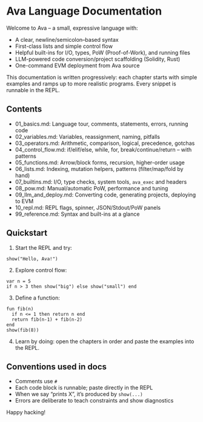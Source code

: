 # Ava Language Documentation

Welcome to Ava – a small, expressive language with:
- A clear, newline/semicolon–based syntax
- First-class lists and simple control flow
- Helpful built-ins for I/O, types, PoW (Proof-of-Work), and running files
- LLM-powered code conversion/project scaffolding (Solidity, Rust)
- One-command EVM deployment from Ava source

This documentation is written progressively: each chapter starts with simple examples and ramps up to more realistic programs. Every snippet is runnable in the REPL.

## Contents
- 01_basics.md: Language tour, comments, statements, errors, running code
- 02_variables.md: Variables, reassignment, naming, pitfalls
- 03_operators.md: Arithmetic, comparison, logical, precedence, gotchas
- 04_control_flow.md: if/elif/else, while, for, break/continue/return – with patterns
- 05_functions.md: Arrow/block forms, recursion, higher-order usage
- 06_lists.md: Indexing, mutation helpers, patterns (filter/map/fold by hand)
- 07_builtins.md: I/O, type checks, system tools, `ava_exec` and headers
- 08_pow.md: Manual/automatic PoW, performance and tuning
- 09_llm_and_deploy.md: Converting code, generating projects, deploying to EVM
- 10_repl.md: REPL flags, spinner, JSON/Stdout/PoW panels
- 99_reference.md: Syntax and built-ins at a glance

## Quickstart

1) Start the REPL and try:
```ava
show("Hello, Ava!")
```

2) Explore control flow:
```ava
var n = 5
if n > 3 then show("big") else show("small") end
```

3) Define a function:
```ava
fun fib(n)
  if n <= 1 then return n end
  return fib(n-1) + fib(n-2)
end
show(fib(8))
```

4) Learn by doing: open the chapters in order and paste the examples into the REPL.

## Conventions used in docs
- Comments use `#`
- Each code block is runnable; paste directly in the REPL
- When we say “prints X”, it’s produced by `show(...)`
- Errors are deliberate to teach constraints and show diagnostics

Happy hacking!
